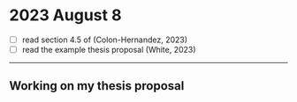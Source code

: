 # 2023 August 8

- [ ] read section 4.5 of (Colon-Hernandez, 2023)
- [ ] read the example thesis proposal (White, 2023)

---

## Working on my thesis proposal
